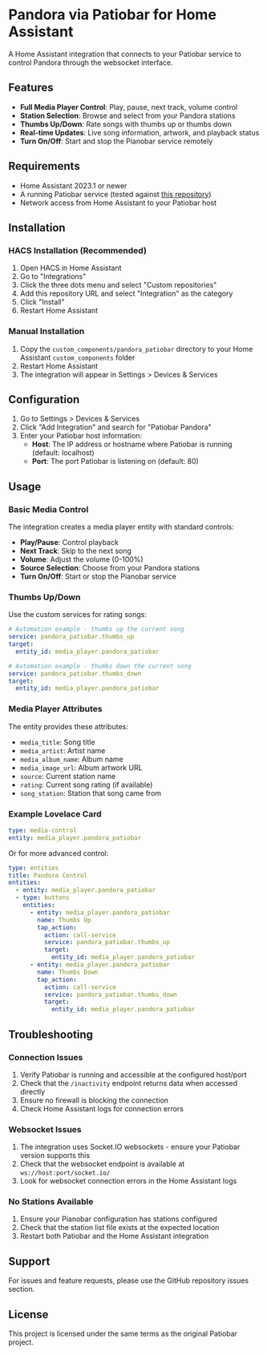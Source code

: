 # Pandora via Patiobar for Home Assistant

A Home Assistant integration that connects to your Patiobar service to control Pandora through the websocket interface.

## Features

- **Full Media Player Control**: Play, pause, next track, volume control
- **Station Selection**: Browse and select from your Pandora stations  
- **Thumbs Up/Down**: Rate songs with thumbs up or thumbs down
- **Real-time Updates**: Live song information, artwork, and playback status
- **Turn On/Off**: Start and stop the Pianobar service remotely

## Requirements

- Home Assistant 2023.1 or newer
- A running Patiobar service (tested against [this repository](https://github.com/mr-light-show/Patiobar))
- Network access from Home Assistant to your Patiobar host

## Installation

### HACS Installation (Recommended)

1. Open HACS in Home Assistant
2. Go to "Integrations"  
3. Click the three dots menu and select "Custom repositories"
4. Add this repository URL and select "Integration" as the category
5. Click "Install"
6. Restart Home Assistant

### Manual Installation

1. Copy the `custom_components/pandora_patiobar` directory to your Home Assistant `custom_components` folder
2. Restart Home Assistant
3. The integration will appear in Settings > Devices & Services

## Configuration

1. Go to Settings > Devices & Services
2. Click "Add Integration" and search for "Patiobar Pandora"
3. Enter your Patiobar host information:
   - **Host**: The IP address or hostname where Patiobar is running (default: localhost)
   - **Port**: The port Patiobar is listening on (default: 80)

## Usage

### Basic Media Control

The integration creates a media player entity with standard controls:

- **Play/Pause**: Control playback
- **Next Track**: Skip to the next song
- **Volume**: Adjust the volume (0-100%)
- **Source Selection**: Choose from your Pandora stations
- **Turn On/Off**: Start or stop the Pianobar service

### Thumbs Up/Down

Use the custom services for rating songs:

```yaml
# Automation example - thumbs up the current song
service: pandora_patiobar.thumbs_up
target:
  entity_id: media_player.pandora_patiobar

# Automation example - thumbs down the current song  
service: pandora_patiobar.thumbs_down
target:
  entity_id: media_player.pandora_patiobar
```

### Media Player Attributes

The entity provides these attributes:

- `media_title`: Song title
- `media_artist`: Artist name
- `media_album_name`: Album name
- `media_image_url`: Album artwork URL
- `source`: Current station name
- `rating`: Current song rating (if available)
- `song_station`: Station that song came from

### Example Lovelace Card

```yaml
type: media-control
entity: media_player.pandora_patiobar
```

Or for more advanced control:

```yaml
type: entities
title: Pandora Control
entities:
  - entity: media_player.pandora_patiobar
  - type: buttons
    entities:
      - entity: media_player.pandora_patiobar
        name: Thumbs Up
        tap_action:
          action: call-service
          service: pandora_patiobar.thumbs_up
          target:
            entity_id: media_player.pandora_patiobar
      - entity: media_player.pandora_patiobar  
        name: Thumbs Down
        tap_action:
          action: call-service
          service: pandora_patiobar.thumbs_down
          target:
            entity_id: media_player.pandora_patiobar
```

## Troubleshooting

### Connection Issues

1. Verify Patiobar is running and accessible at the configured host/port
2. Check that the `/inactivity` endpoint returns data when accessed directly
3. Ensure no firewall is blocking the connection
4. Check Home Assistant logs for connection errors

### Websocket Issues

1. The integration uses Socket.IO websockets - ensure your Patiobar version supports this
2. Check that the websocket endpoint is available at `ws://host:port/socket.io/`
3. Look for websocket connection errors in the Home Assistant logs

### No Stations Available

1. Ensure your Pianobar configuration has stations configured
2. Check that the station list file exists at the expected location
3. Restart both Patiobar and the Home Assistant integration

## Support

For issues and feature requests, please use the GitHub repository issues section.

## License

This project is licensed under the same terms as the original Patiobar project.
